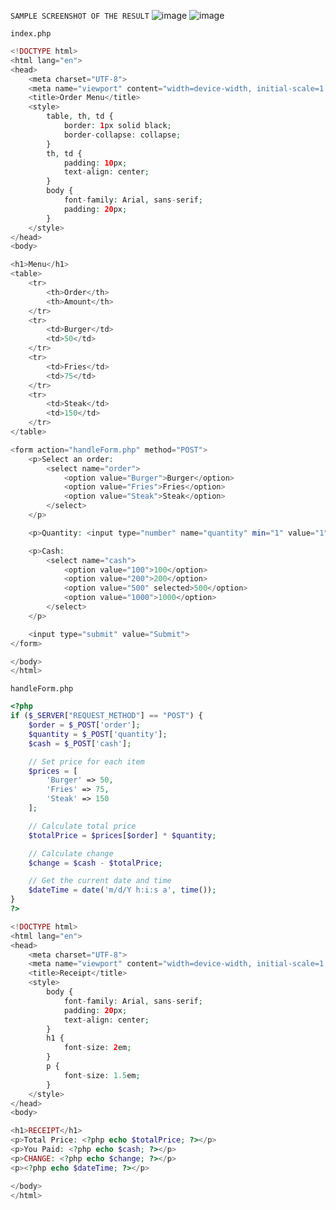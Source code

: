 ```SAMPLE SCREENSHOT OF THE RESULT```
![image](https://github.com/user-attachments/assets/eac47486-b572-4227-8b4b-0bbb9c804ae1)
![image](https://github.com/user-attachments/assets/65f12b38-d370-4484-b4e1-433c2b9e539d)

```index.php```

```php
<!DOCTYPE html>
<html lang="en">
<head>
    <meta charset="UTF-8">
    <meta name="viewport" content="width=device-width, initial-scale=1.0">
    <title>Order Menu</title>
    <style>
        table, th, td {
            border: 1px solid black;
            border-collapse: collapse;
        }
        th, td {
            padding: 10px;
            text-align: center;
        }
        body {
            font-family: Arial, sans-serif;
            padding: 20px;
        }
    </style>
</head>
<body>

<h1>Menu</h1>
<table>
    <tr>
        <th>Order</th>
        <th>Amount</th>
    </tr>
    <tr>
        <td>Burger</td>
        <td>50</td>
    </tr>
    <tr>
        <td>Fries</td>
        <td>75</td>
    </tr>
    <tr>
        <td>Steak</td>
        <td>150</td>
    </tr>
</table>

<form action="handleForm.php" method="POST">
    <p>Select an order:
        <select name="order">
            <option value="Burger">Burger</option>
            <option value="Fries">Fries</option>
            <option value="Steak">Steak</option>
        </select>
    </p>

    <p>Quantity: <input type="number" name="quantity" min="1" value="1" required></p>

    <p>Cash:
        <select name="cash">
            <option value="100">100</option>
            <option value="200">200</option>
            <option value="500" selected>500</option>
            <option value="1000">1000</option>
        </select>
    </p>

    <input type="submit" value="Submit">
</form>

</body>
</html>
```

```handleForm.php```

```php
<?php
if ($_SERVER["REQUEST_METHOD"] == "POST") {
    $order = $_POST['order'];
    $quantity = $_POST['quantity'];
    $cash = $_POST['cash'];

    // Set price for each item
    $prices = [
        'Burger' => 50,
        'Fries' => 75,
        'Steak' => 150
    ];

    // Calculate total price
    $totalPrice = $prices[$order] * $quantity;

    // Calculate change
    $change = $cash - $totalPrice;

    // Get the current date and time
    $dateTime = date('m/d/Y h:i:s a', time());
}
?>

<!DOCTYPE html>
<html lang="en">
<head>
    <meta charset="UTF-8">
    <meta name="viewport" content="width=device-width, initial-scale=1.0">
    <title>Receipt</title>
    <style>
        body {
            font-family: Arial, sans-serif;
            padding: 20px;
            text-align: center;
        }
        h1 {
            font-size: 2em;
        }
        p {
            font-size: 1.5em;
        }
    </style>
</head>
<body>

<h1>RECEIPT</h1>
<p>Total Price: <?php echo $totalPrice; ?></p>
<p>You Paid: <?php echo $cash; ?></p>
<p>CHANGE: <?php echo $change; ?></p>
<p><?php echo $dateTime; ?></p>

</body>
</html>
```
